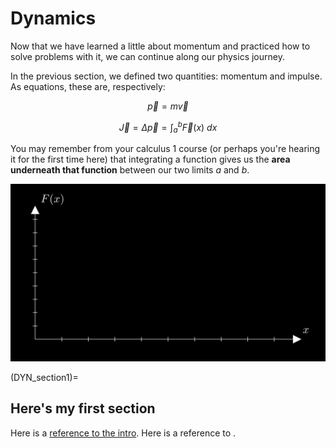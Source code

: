 # Dynamics

Now that we have learned a little about momentum and practiced how to solve problems with it, we can continue along our physics journey. 

In the previous section, we defined two quantities: momentum and impulse.  As equations, these are, respectively:

$$\vec{p} = m \vec{v}$$

$$\vec{J} = \Delta\vec{p} = \int_a^b \vec{F}(x) \ dx$$





You may remember from your calculus 1 course (or perhaps you're hearing it for the first time here) that integrating a function gives us the **area underneath that function** between our two limits *a* and *b*.  

<p align="center">
<img 
src="output.gif"
alt="visual representation of simple integration"
width=600px>
</p>

(DYN_section1)=
## Here's my first section

Here is a [reference to the intro](intro.md). Here is a reference to [](DYN_section1).
